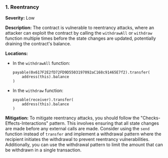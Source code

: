 ### 1. **Reentrancy**

**Severity:**
Low

**Description:**
The contract is vulnerable to reentrancy attacks, where an attacker can exploit the contract by calling the `withdrawAll` or `withdraw` function multiple times before the state changes are updated, potentially draining the contract's balance.

**Locations:**

- In the `withdrawAll` function:
  ```solidity
  payable(0x617F2E2fD72FD9D5503197092aC168c91465E7f2).transfer(
      address(this).balance
  )
  ```

- In the `withdraw` function:
  ```solidity
  payable(receiver).transfer(
      address(this).balance
  )
  ```

**Mitigation:**
To mitigate reentrancy attacks, you should follow the "Checks-Effects-Interactions" pattern. This involves ensuring that all state changes are made before any external calls are made. Consider using the `send` function instead of `transfer` and implement a withdrawal pattern where the recipient initiates the withdrawal to prevent reentrancy vulnerabilities. Additionally, you can use the withdrawal pattern to limit the amount that can be withdrawn in a single transaction.